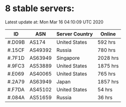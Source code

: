 # 8 stable servers:

Latest update at: Mon Mar 16 04:10:09 UTC 2020

| ID | ASN | Server Country | Online |
| -- | --- | -------------- | ------ |
| #.D09B | AS174 | United States | 592 hrs |
| #.15CF | AS49392 | Russia | 780 hrs |
| #.7F1D | AS63949 | Singapore | 2028 hrs |
| #.9FC3 | AS53889 | United States | 1875 hrs |
| #.E069 | AS40065 | United States | 765 hrs |
| #.2A79 | AS63949 | Japan | 1857 hrs |
| #.F7DA | AS45102 | United States | 54 hrs |
| #.084A | AS51659 | Russia | 36 hrs |

